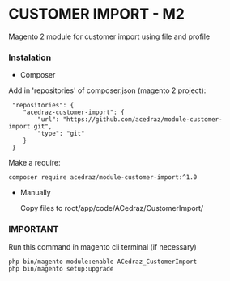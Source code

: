# CUSTOMER IMPORT - M2 #

Magento 2 module for customer import using file and profile

### Instalation ###

* Composer

Add in 'repositories' of composer.json (magento 2 project):

     "repositories": {
        "acedraz-customer-import": {
            "url": "https://github.com/acedraz/module-customer-import.git",
            "type": "git"
        }
     }

Make a require:

    composer require acedraz/module-customer-import:^1.0

* Manually

  Copy files to root/app/code/ACedraz/CustomerImport/

### IMPORTANT ###

Run this command in magento cli terminal (if necessary)

    php bin/magento module:enable ACedraz_CustomerImport
    php bin/magento setup:upgrade

